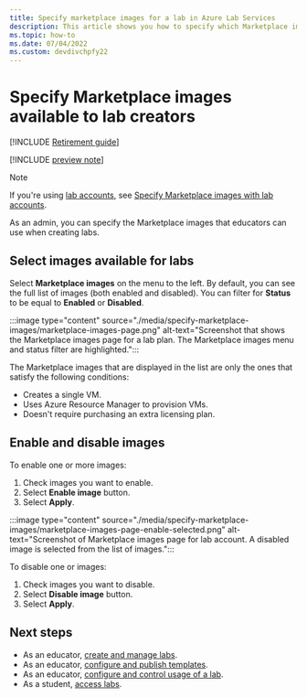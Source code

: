 ```yaml
---
title: Specify marketplace images for a lab in Azure Lab Services
description: This article shows you how to specify which Marketplace images can be used during lab creation.
ms.topic: how-to
ms.date: 07/04/2022
ms.custom: devdivchpfy22
---
```


# Specify Marketplace images available to lab creators

[!INCLUDE [Retirement guide](./includes/retirement-banner.md)]

[!INCLUDE [preview note](./includes/lab-services-new-update-focused-article.md)]

> [!NOTE]
> If you're using [lab accounts](concept-lab-accounts-versus-lab-plans.md), see [Specify Marketplace images with lab accounts](specify-marketplace-images-1.md).

As an admin, you can specify the Marketplace images that educators can use when creating labs.

## Select images available for labs

Select **Marketplace images** on the menu to the left. By default, you can see the full list of images (both enabled and disabled). You can filter for **Status** to be equal to **Enabled** or **Disabled**.

:::image type="content" source="./media/specify-marketplace-images/marketplace-images-page.png" alt-text="Screenshot that shows the Marketplace images page for a lab plan. The Marketplace images menu and status filter are highlighted.":::

The Marketplace images that are displayed in the list are only the ones that satisfy the following conditions:

- Creates a single VM.
- Uses Azure Resource Manager to provision VMs.
- Doesn't require purchasing an extra licensing plan.

## Enable and disable images

To enable one or more images:

1. Check images you want to enable.
1. Select **Enable image** button.
1. Select **Apply**.

:::image type="content" source="./media/specify-marketplace-images/marketplace-images-page-enable-selected.png" alt-text="Screenshot of Marketplace images page for lab account. A disabled image is selected from the list of images.":::

To disable one or images:

1. Check images you want to disable.
1. Select **Disable image** button.
1. Select **Apply**.

## Next steps

- As an educator, [create and manage labs](how-to-manage-classroom-labs.md).
- As an educator, [configure and publish templates](how-to-create-manage-template.md).
- As an educator, [configure and control usage of a lab](how-to-manage-lab-users.md).
- As a student, [access labs](how-to-use-lab.md).
